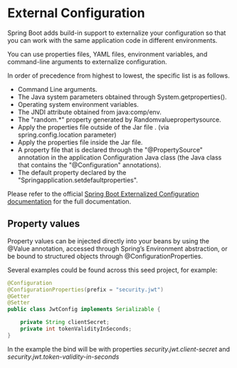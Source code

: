 # External Configuration

Spring Boot adds build-in support to externalize your configuration so that you can work with the same application code in different environments. 

You can use properties files, YAML files, environment variables, and command-line arguments to externalize configuration. 

In order of precedence from highest to lowest, the specific list is as follows.

- Command Line arguments.
- The Java system parameters obtained through System.getproperties().
- Operating system environment variables.
- The JNDI attribute obtained from java:comp/env.
- The "random.*" property generated by Randomvaluepropertysource.
- Apply the properties file outside of the Jar file . (via spring.config.location parameter)
- Apply the properties file inside the Jar file.
- A property file that is declared through the "@PropertySource" annotation in the application Configuration Java class (the Java class that contains the "@Configuration" annotations).
- The default property declared by the "Springapplication.setdefaultproperties".

Please refer to the official [Spring Boot Externalized Configuration documentation](https://docs.spring.io/spring-boot/docs/current/reference/html/spring-boot-features.html#boot-features-external-config) for the full documentation.

## Property values

Property values can be injected directly into your beans by using the @Value annotation, accessed through Spring’s Environment abstraction, or be bound to structured objects through @ConfigurationProperties. 

Several examples could be found across this seed project, for example:

```java
@Configuration
@ConfigurationProperties(prefix = "security.jwt")
@Getter
@Setter
public class JwtConfig implements Serializable {

    private String clientSecret;
    private int tokenValidityInSeconds;
}
```

In the example the bind will be with properties *security.jwt.client-secret* and *security.jwt.token-validity-in-seconds*
